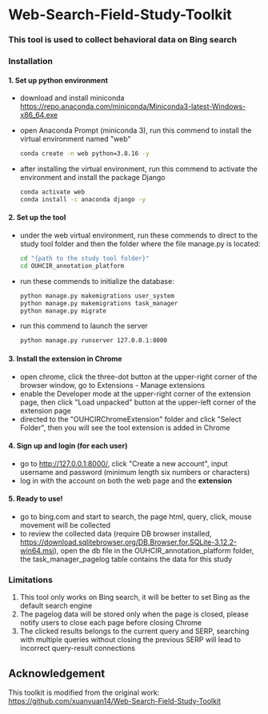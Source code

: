 # Web-Search-Field-Study-Toolkit

### This tool is used to collect behavioral data on Bing search

### Installation

#### 1. Set up python environment

- download and install miniconda https://repo.anaconda.com/miniconda/Miniconda3-latest-Windows-x86_64.exe

- open Anaconda Prompt (miniconda 3), run this commend to install the virtual environment named "web"

  ```bash
  conda create -n web python=3.8.16 -y
  ```

- after installing the virtual environment, run this commend to activate the environment and install the package Django

  ```bash
  conda activate web
  conda install -c anaconda django -y
  ```

#### 2. Set up the tool

- under the web virtual environment, run these commends to direct to the study tool folder and then the folder where the file manage.py is located:

  ```bash
  cd "{path to the study tool folder}"
  cd OUHCIR_annotation_platform
  ```

- run these commends to initialize the database:

  ```bash
  python manage.py makemigrations user_system
  python manage.py makemigrations task_manager
  python manage.py migrate
  ```

- run this commend to launch the server

  ```bash
  python manage.py runserver 127.0.0.1:8000
  ```

#### 3. Install the extension in Chrome

- open chrome, click the three-dot button at the upper-right corner of the browser window, go to Extensions - Manage extensions
- enable the Developer mode at the upper-right corner of the extension page, then click "Load unpacked" button at the upper-left corner of the extension page
- directed to the "OUHCIRChromeExtension" folder and click "Select Folder", then you will see the tool extension is added in Chrome

#### 4. Sign up and login (for each user)

- go to http://127.0.0.1:8000/, click "Create a new account", input username and password (minimum length six numbers or characters)
- log in with the account on both the web page and the **extension**

#### 5. Ready to use!

- go to bing.com and start to search, the page html, query, click, mouse movement will be collected
- to review the collected data (require DB browser installed, https://download.sqlitebrowser.org/DB.Browser.for.SQLite-3.12.2-win64.msi), open the db file in the OUHCIR_annotation_platform folder, the task_manager_pagelog table contains the data for this study



### Limitations

1. This tool only works on Bing search, it will be better to set Bing as the default search engine
2. The pagelog data will be stored only when the page is closed, please notify users to close each page before closing Chrome
3. The clicked results belongs to the current query and SERP, searching with multiple queries without closing the previous SERP will lead to incorrect query-result connections



## Acknowledgement
This toolkit is modified from the original work: https://github.com/xuanyuan14/Web-Search-Field-Study-Toolkit
